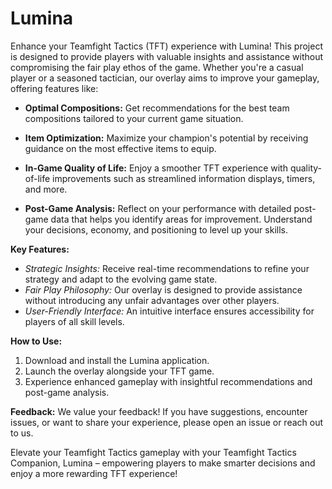 # Lumina

Enhance your Teamfight Tactics (TFT) experience with Lumina! This project is designed to provide players with valuable insights and assistance without compromising the fair play ethos of the game. Whether you're a casual player or a seasoned tactician, our overlay aims to improve your gameplay, offering features like:

- **Optimal Compositions:** Get recommendations for the best team compositions tailored to your current game situation.

- **Item Optimization:** Maximize your champion's potential by receiving guidance on the most effective items to equip.

- **In-Game Quality of Life:** Enjoy a smoother TFT experience with quality-of-life improvements such as streamlined information displays, timers, and more.

- **Post-Game Analysis:** Reflect on your performance with detailed post-game data that helps you identify areas for improvement. Understand your decisions, economy, and positioning to level up your skills.

**Key Features:**
- *Strategic Insights:* Receive real-time recommendations to refine your strategy and adapt to the evolving game state.
- *Fair Play Philosophy:* Our overlay is designed to provide assistance without introducing any unfair advantages over other players.
- *User-Friendly Interface:* An intuitive interface ensures accessibility for players of all skill levels.

**How to Use:**
1. Download and install the Lumina application.
2. Launch the overlay alongside your TFT game.
3. Experience enhanced gameplay with insightful recommendations and post-game analysis.

**Feedback:**
We value your feedback! If you have suggestions, encounter issues, or want to share your experience, please open an issue or reach out to us.

Elevate your Teamfight Tactics gameplay with your Teamfight Tactics Companion, Lumina – empowering players to make smarter decisions and enjoy a more rewarding TFT experience!
